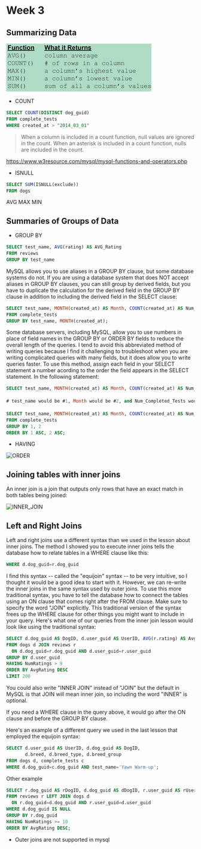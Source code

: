 # Week 3

## Summarizing Data

![](images/data_summarizing.png)

* COUNT

```sql
SELECT COUNT(DISTINCT dog_guid)
FROM complete_tests
WHERE created_at > "2014_03_01"
```

> When a column is included in a count function, null values are ignored in the count. When an asterisk is included in a count function, nulls are included in the count.

https://www.w3resource.com/mysql/mysql-functions-and-operators.php

* ISNULL
```sql
SELECT SUM(ISNULL(exclude))
FROM dogs
```

AVG
MAX
MIN

## Summaries of Groups of Data

* GROUP BY

```sql
SELECT test_name, AVG(rating) AS AVG_Rating
FROM reviews
GROUP BY test_name
```

MySQL allows you to use aliases in a GROUP BY clause, but some database systems do not. If you are using a database system that does NOT accept aliases in GROUP BY clauses, you can still group by derived fields, but you have to duplicate the calculation for the derived field in the GROUP BY clause in addition to including the derived field in the SELECT clause:

```sql
SELECT test_name, MONTH(created_at) AS Month, COUNT(created_at) AS Num_Completed_Tests
FROM complete_tests
GROUP BY test_name, MONTH(created_at);
```

Some database servers, including MySQL, allow you to use numbers in place of field names in the GROUP BY or ORDER BY fields to reduce the overall length of the queries. I tend to avoid this abbreviated method of writing queries because I find it challenging to troubleshoot when you are writing complicated queries with many fields, but it does allow you to write queries faster. To use this method, assign each field in your SELECT statement a number acording to the order the field appears in the SELECT statement. In the following statement:

```sql
SELECT test_name, MONTH(created_at) AS Month, COUNT(created_at) AS Num_Completed_Tests

# test_name would be #1, Month would be #2, and Num_Completed_Tests would be #3. You could then rewrite the query above to read:

SELECT test_name, MONTH(created_at) AS Month, COUNT(created_at) AS Num_Completed_Tests
FROM complete_tests
GROUP BY 1, 2
ORDER BY 1 ASC, 2 ASC;
```

* HAVING

<img src="https://duke.box.com/shared/static/irmwu5o8qcx4ctapjt5h0bs4nsrii1cl.jpg" width=600 alt="ORDER" />

## Joining tables with inner joins

An inner join is a join that outputs only rows that have an exact match in both tables being joined:

<img src="https://duke.box.com/shared/static/xazeqtyq6bjo12ojvgxup4bx0e9qcn5d.jpg" width=400 alt="INNER_JOIN" />


## Left and Right Joins

Left and right joins use a different syntax than we used in the lesson about inner joins.  The method I showed you to execute inner joins tells the database how to relate tables in a WHERE clause like this:

```sql
WHERE d.dog_guid=r.dog_guid
```

I find this syntax -- called the "equijoin" syntax -- to be very intuitive, so I thought it would be a good idea to start with it.  However, we can re-write the inner joins in the same syntax used by outer joins.  To use this more traditional syntax, you have to tell the database how to connect the tables using an ON clause that comes right after the FROM clause.  Make sure to specify the word "JOIN" explicitly.  This traditional version of the syntax frees up the WHERE clause for other things you might want to include in your query.  Here's what one of our queries from the inner join lesson would look like using the traditional syntax:

```sql
SELECT d.dog_guid AS DogID, d.user_guid AS UserID, AVG(r.rating) AS AvgRating, COUNT(r.rating) AS NumRatings, d.breed, d.breed_group, d.breed_type
FROM dogs d JOIN reviews r
  ON d.dog_guid=r.dog_guid AND d.user_guid=r.user_guid
GROUP BY d.user_guid
HAVING NumRatings > 9
ORDER BY AvgRating DESC
LIMIT 200
```

You could also write "INNER JOIN" instead of "JOIN" but the default in MySQL is that JOIN will mean inner join, so including the word "INNER" is optional.

If you need a WHERE clause in the query above, it would go after the ON clause and before the GROUP BY clause.

Here's an example of a different query we used in the last lesson that employed the equijoin syntax:

```sql
SELECT d.user_guid AS UserID, d.dog_guid AS DogID, 
       d.breed, d.breed_type, d.breed_group
FROM dogs d, complete_tests c
WHERE d.dog_guid=c.dog_guid AND test_name='Yawn Warm-up';
```

Other example

```sql
SELECT r.dog_guid AS rDogID, d.dog_guid AS dDogID, r.user_guid AS rUserID, d.user_guid AS dUserID, AVG(r.rating) AS AvgRating, COUNT(r.rating) AS NumRatings, d.breed, d.breed_group, d.breed_type
FROM reviews r LEFT JOIN dogs d
  ON r.dog_guid=d.dog_guid AND r.user_guid=d.user_guid
WHERE d.dog_guid IS NULL
GROUP BY r.dog_guid
HAVING NumRatings >= 10
ORDER BY AvgRating DESC;
```

* Outer joins are not supported in mysql